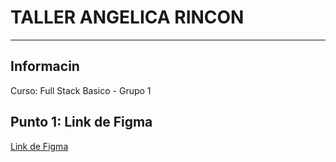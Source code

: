 <h1>TALLER ANGELICA RINCON</h1>
<hr>

<h2>Informacin</h2>
<p>Curso: Full Stack Basico - Grupo 1</p>
<h2>Punto 1: Link de Figma</h2>
<a href="https://www.figma.com/file/9ZVD5EgmtRyV2KttBI3NQN/ANGELICA-RINCON---FIGMA-EXERCISE?type=design&node-id=0-1">Link de Figma</a>